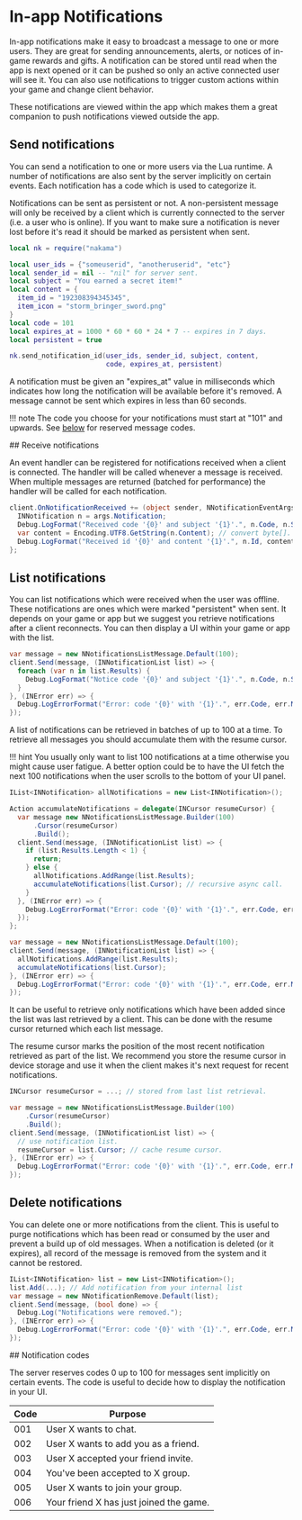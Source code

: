 # In-app Notifications

In-app notifications make it easy to broadcast a message to one or more users. They are great for sending announcements, alerts, or notices of in-game rewards and gifts. A notification can be stored until read when the app is next opened or it can be pushed so only an active connected user will see it. You can also use notifications to trigger custom actions within your game and change client behavior.

These notifications are viewed within the app which makes them a great companion to push notifications viewed outside the app.

## Send notifications

You can send a notification to one or more users via the Lua runtime. A number of notifications are also sent by the server implicitly on certain events. Each notification has a code which is used to categorize it.

Notifications can be sent as persistent or not. A non-persistent message will only be received by a client which is currently connected to the server (i.e. a user who is online). If you want to make sure a notification is never lost before it's read it should be marked as persistent when sent.

```lua
local nk = require("nakama")

local user_ids = {"someuserid", "anotheruserid", "etc"}
local sender_id = nil -- "nil" for server sent.
local subject = "You earned a secret item!"
local content = {
  item_id = "192308394345345",
  item_icon = "storm_bringer_sword.png"
}
local code = 101
local expires_at = 1000 * 60 * 60 * 24 * 7 -- expires in 7 days.
local persistent = true

nk.send_notification_id(user_ids, sender_id, subject, content,
                        code, expires_at, persistent)
```

A notification must be given an "expires_at" value in milliseconds which indicates how long the notification will be available before it's removed. A message cannot be sent which expires in less than 60 seconds.

!!! note
    The code you choose for your notifications must start at "101" and upwards. See [below](#notification-codes) for reserved message codes.

## Receive notifications

An event handler can be registered for notifications received when a client is connected. The handler will be called whenever a message is received. When multiple messages are returned (batched for performance) the handler will be called for each notification.

```csharp fct_label="Unity"
client.OnNotificationReceived += (object sender, NNotificationEventArgs args) => {
  INNotification n = args.Notification;
  Debug.LogFormat("Received code '{0}' and subject '{1}'.", n.Code, n.Subject);
  var content = Encoding.UTF8.GetString(n.Content); // convert byte[].
  Debug.LogFormat("Received id '{0}' and content '{1}'.", n.Id, content);
};
```

## List notifications

You can list notifications which were received when the user was offline. These notifications are ones which were marked "persistent" when sent. It depends on your game or app but we suggest you retrieve notifications after a client reconnects. You can then display a UI within your game or app with the list.

```csharp fct_label="Unity"
var message = new NNotificationsListMessage.Default(100);
client.Send(message, (INNotificationList list) => {
  foreach (var n in list.Results) {
    Debug.LogFormat("Notice code '{0}' and subject '{1}'.", n.Code, n.Subject);
  }
}, (INError err) => {
  Debug.LogErrorFormat("Error: code '{0}' with '{1}'.", err.Code, err.Message);
});
```

A list of notifications can be retrieved in batches of up to 100 at a time. To retrieve all messages you should accumulate them with the resume cursor.

!!! hint
    You usually only want to list 100 notifications at a time otherwise you might cause user fatigue. A better option could be to have the UI fetch the next 100 notifications when the user scrolls to the bottom of your UI panel.

```csharp fct_label="Unity"
IList<INNotification> allNotifications = new List<INNotification>();

Action accumulateNotifications = delegate(INCursor resumeCursor) {
  var message new NNotificationsListMessage.Builder(100)
      .Cursor(resumeCursor)
      .Build();
  client.Send(message, (INNotificationList list) => {
    if (list.Results.Length < 1) {
      return;
    } else {
      allNotifications.AddRange(list.Results);
      accumulateNotifications(list.Cursor); // recursive async call.
    }
  }, (INError err) => {
    Debug.LogErrorFormat("Error: code '{0}' with '{1}'.", err.Code, err.Message);
  });
};

var message = new NNotificationsListMessage.Default(100);
client.Send(message, (INNotificationList list) => {
  allNotifications.AddRange(list.Results);
  accumulateNotifications(list.Cursor);
}, (INError err) => {
  Debug.LogErrorFormat("Error: code '{0}' with '{1}'.", err.Code, err.Message);
});
```

It can be useful to retrieve only notifications which have been added since the list was last retrieved by a client. This can be done with the resume cursor returned which each list message.

The resume cursor marks the position of the most recent notification retrieved as part of the list. We recommend you store the resume cursor in device storage and use it when the client makes it's next request for recent notifications.

```csharp fct_label="Unity"
INCursor resumeCursor = ...; // stored from last list retrieval.

var message = new NNotificationsListMessage.Builder(100)
    .Cursor(resumeCursor)
    .Build();
client.Send(message, (INNotificationList list) => {
  // use notification list.
  resumeCursor = list.Cursor; // cache resume cursor.
}, (INError err) => {
  Debug.LogErrorFormat("Error: code '{0}' with '{1}'.", err.Code, err.Message);
});
```

## Delete notifications

You can delete one or more notifications from the client. This is useful to purge notifications which has been read or consumed by the user and prevent a build up of old messages. When a notification is deleted (or it expires), all record of the message is removed from the system and it cannot be restored.

```csharp fct_label="Unity"
IList<INNotification> list = new List<INNotification>();
list.Add(...); // Add notification from your internal list
var message = new NNotificationRemove.Default(list);
client.Send(message, (bool done) => {
  Debug.Log("Notifications were removed.");
}, (INError err) => {
  Debug.LogErrorFormat("Error: code '{0}' with '{1}'.", err.Code, err.Message);
});
```

## Notification codes

The server reserves codes 0 up to 100 for messages sent implicitly on certain events. The code is useful to decide how to display the notification in your UI.

| Code | Purpose |
| ---- | ------- |
|  001 | User X wants to chat. |
|  002 | User X wants to add you as a friend. |
|  003 | User X accepted your friend invite. |
|  004 | You've been accepted to X group. |
|  005 | User X wants to join your group. |
|  006 | Your friend X has just joined the game. |
